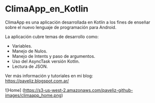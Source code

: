 # ClimaApp_en_Kotlin
ClimaApp es una aplicación desarrollada en Kotlin a los fines de enseñar sobre el nuevo lenguaje de programación para Android.

La aplicación cubre temas de desarrollo como:

- Variables.
- Manejo de Nulos.
- Manejo de Intents y paso de argumentos.
- Uso del AsyncTask versión Kotlin.
- Lectura de JSON.

Ver más información y tutoriales en mi blog: https://paveliz.blogspot.com.ar/

![Home] (https://s3-us-west-2.amazonaws.com/paveliz-github-images/climaapp_home.png)

